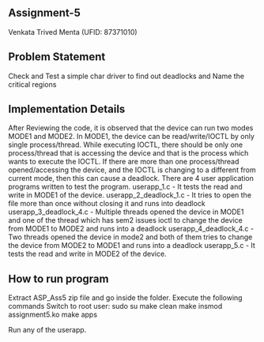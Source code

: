Assignment-5 
-------------
Venkata Trived Menta (UFID: 87371010)

Problem Statement
-----------------
Check and Test a simple char driver to find out deadlocks and Name the critical regions

Implementation Details
----------------------
After Reviewing the code, it is observed that the device can run two modes MODE1 and MODE2. In MODE1, the device can be read/write/IOCTL by only single process/thread.
While executing IOCTL, there should be only one process/thread that is accessing the device and that is the process which wants to execute the IOCTL. If there are more than one process/thread opened/accessing the device, and the IOCTL is changing to a different from current mode, then this can cause a deadlock. 
There are 4 user application programs written to test the program. 
userapp_1.c            - It tests the read and write in MODE1 of the device.
userapp_2_deadlock_1.c - It tries to open the file more than once without closing it and runs into deadlock
userapp_3_deadlock_4.c - Multiple threads opened the device in MODE1 and one of the thread which has sem2 issues ioctl to change the device from MODE1 to MODE2 and runs into a deadlock
userapp_4_deadlock_4.c - Two threads opened the device in mode2 and both of them tries to change the device from MODE2 to MODE1 and runs into a deadlock
userapp_5.c            - It tests the read and write in MODE2 of the device.

How to run program
---------------------------------------------------------------------
Extract ASP_Ass5 zip file and go inside the folder. Execute the following commands
Switch to root user: sudo su
make clean
make 
insmod assignment5.ko
make apps

Run any of the userapp.



